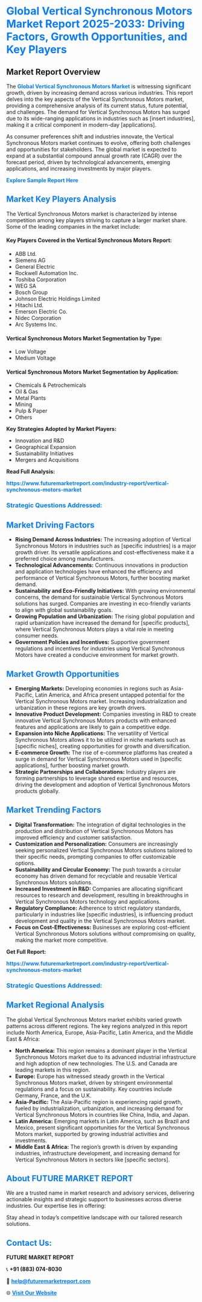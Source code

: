 <h1 style="color: #007BFF;">Global Vertical Synchronous Motors Market Report 2025-2033: Driving Factors, Growth Opportunities, and Key Players</h1>

<section id="overview">
<h2>Market Report Overview</h2>
<p>The <a href="https://www.futuremarketreport.com/industry-report/vertical-synchronous-motors-market" style="color: #007BFF; text-decoration: none;"><strong>Global Vertical Synchronous Motors Market</strong></a> is witnessing significant growth, driven by increasing demand across various industries. This report delves into the key aspects of the Vertical Synchronous Motors market, providing a comprehensive analysis of its current status, future potential, and challenges. The demand for Vertical Synchronous Motors has surged due to its wide-ranging applications in industries such as [insert industries], making it a critical component in modern-day [applications].</p>
<p>As consumer preferences shift and industries innovate, the Vertical Synchronous Motors market continues to evolve, offering both challenges and opportunities for stakeholders. The global market is expected to expand at a substantial compound annual growth rate (CAGR) over the forecast period, driven by technological advancements, emerging applications, and increasing investments by major players.</p>
</section>

<section id="overview">
<p><a href="https://www.futuremarketreport.com/request-sample/reportId=54033" style="color: #007BFF; text-decoration: none;"><strong>Explore Sample Report Here</strong></a></p>
</section>

<section id="key-players">
<h2 style="color: #007BFF;">Market Key Players Analysis</h2>
<p>The Vertical Synchronous Motors market is characterized by intense competition among key players striving to capture a larger market share. Some of the leading companies in the market include:</p>
<h4>Key Players Covered in the Vertical Synchronous Motors Report:</h4>
<ul><li>ABB Ltd.</li><li>Siemens AG</li><li>General Electric</li><li>Rockwell Automation Inc.</li><li>Toshiba Corporation</li><li>WEG SA</li><li>Bosch Group</li><li>Johnson Electric Holdings Limited</li><li>Hitachi Ltd.</li><li>Emerson Electric Co.</li><li>Nidec Corporation</li><li>Arc Systems Inc.</li></ul>
<h4>Vertical Synchronous Motors Market Segmentation by Type:</h4>
<ul><li>Low Voltage</li><li>Medium Voltage</li></ul>

<h4>Vertical Synchronous Motors Market Segmentation by Application:</h4>
<ul><li>Chemicals &amp; Petrochemicals</li><li>Oil &amp; Gas</li><li>Metal Plants</li><li>Mining</li><li>Pulp &amp; Paper</li><li>Others</li></ul>
<p><strong>Key Strategies Adopted by Market Players:</strong></p>
<ul>
<li>Innovation and R&D</li>
<li>Geographical Expansion</li>
<li>Sustainability Initiatives</li>
<li>Mergers and Acquisitions</li>
</ul>
</section>

<section>
<p><strong>Read Full Analysis: </strong></p><a href="https://www.futuremarketreport.com/industry-report/vertical-synchronous-motors-market" style="color: #007BFF; text-decoration: none;"><strong>https://www.futuremarketreport.com/industry-report/vertical-synchronous-motors-market</strong></a>
<h3 style="color: #007BFF;">Strategic Questions Addressed:</h3>
</section>

<section id="driving-factors">
<h2 style="color: #007BFF;">Market Driving Factors</h2>
<ul>
<li><strong>Rising Demand Across Industries:</strong> The increasing adoption of Vertical Synchronous Motors in industries such as [specific industries] is a major growth driver. Its versatile applications and cost-effectiveness make it a preferred choice among manufacturers.</li>
<li><strong>Technological Advancements:</strong> Continuous innovations in production and application technologies have enhanced the efficiency and performance of Vertical Synchronous Motors, further boosting market demand.</li>
<li><strong>Sustainability and Eco-Friendly Initiatives:</strong> With growing environmental concerns, the demand for sustainable Vertical Synchronous Motors solutions has surged. Companies are investing in eco-friendly variants to align with global sustainability goals.</li>
<li><strong>Growing Population and Urbanization:</strong> The rising global population and rapid urbanization have increased the demand for [specific products], where Vertical Synchronous Motors plays a vital role in meeting consumer needs.</li>
<li><strong>Government Policies and Incentives:</strong> Supportive government regulations and incentives for industries using Vertical Synchronous Motors have created a conducive environment for market growth.</li>
</ul>
</section>

<section id="growth-opportunities">
<h2 style="color: #007BFF;">Market Growth Opportunities</h2>
<ul>
<li><strong>Emerging Markets:</strong> Developing economies in regions such as Asia-Pacific, Latin America, and Africa present untapped potential for the Vertical Synchronous Motors market. Increasing industrialization and urbanization in these regions are key growth drivers.</li>
<li><strong>Innovative Product Development:</strong> Companies investing in R&D to create innovative Vertical Synchronous Motors products with enhanced features and applications are likely to gain a competitive edge.</li>
<li><strong>Expansion into Niche Applications:</strong> The versatility of Vertical Synchronous Motors allows it to be utilized in niche markets such as [specific niches], creating opportunities for growth and diversification.</li>
<li><strong>E-commerce Growth:</strong> The rise of e-commerce platforms has created a surge in demand for Vertical Synchronous Motors used in [specific applications], further boosting market growth.</li>
<li><strong>Strategic Partnerships and Collaborations:</strong> Industry players are forming partnerships to leverage shared expertise and resources, driving the development and adoption of Vertical Synchronous Motors products globally.</li>
</ul>
</section>

<section id="trending-factors">
<h2 style="color: #007BFF;">Market Trending Factors</h2>
<ul>
<li><strong>Digital Transformation:</strong> The integration of digital technologies in the production and distribution of Vertical Synchronous Motors has improved efficiency and customer satisfaction.</li>
<li><strong>Customization and Personalization:</strong> Consumers are increasingly seeking personalized Vertical Synchronous Motors solutions tailored to their specific needs, prompting companies to offer customizable options.</li>
<li><strong>Sustainability and Circular Economy:</strong> The push towards a circular economy has driven demand for recyclable and reusable Vertical Synchronous Motors solutions.</li>
<li><strong>Increased Investment in R&D:</strong> Companies are allocating significant resources to research and development, resulting in breakthroughs in Vertical Synchronous Motors technology and applications.</li>
<li><strong>Regulatory Compliance:</strong> Adherence to strict regulatory standards, particularly in industries like [specific industries], is influencing product development and quality in the Vertical Synchronous Motors market.</li>
<li><strong>Focus on Cost-Effectiveness:</strong> Businesses are exploring cost-efficient Vertical Synchronous Motors solutions without compromising on quality, making the market more competitive.</li>
</ul>
</section>

<section>
<p><strong>Get Full Report: </strong></p><a href="https://www.futuremarketreport.com/industry-report/vertical-synchronous-motors-market" style="color: #007BFF; text-decoration: none;"><strong>https://www.futuremarketreport.com/industry-report/vertical-synchronous-motors-market</strong></a>
<h3 style="color: #007BFF;">Strategic Questions Addressed:</h3>
</section>


<section id="regional-analysis">
<h2 style="color: #007BFF;">Market Regional Analysis</h2>
<p>The global Vertical Synchronous Motors market exhibits varied growth patterns across different regions. The key regions analyzed in this report include North America, Europe, Asia-Pacific, Latin America, and the Middle East & Africa:</p>
<ul>
<li><strong>North America:</strong> This region remains a dominant player in the Vertical Synchronous Motors market due to its advanced industrial infrastructure and high adoption of new technologies. The U.S. and Canada are leading markets in this region.</li>
<li><strong>Europe:</strong> Europe has witnessed steady growth in the Vertical Synchronous Motors market, driven by stringent environmental regulations and a focus on sustainability. Key countries include Germany, France, and the U.K.</li>
<li><strong>Asia-Pacific:</strong> The Asia-Pacific region is experiencing rapid growth, fueled by industrialization, urbanization, and increasing demand for Vertical Synchronous Motors in countries like China, India, and Japan.</li>
<li><strong>Latin America:</strong> Emerging markets in Latin America, such as Brazil and Mexico, present significant opportunities for the Vertical Synchronous Motors market, supported by growing industrial activities and investments.</li>
<li><strong>Middle East & Africa:</strong> The region’s growth is driven by expanding industries, infrastructure development, and increasing demand for Vertical Synchronous Motors in sectors like [specific sectors].</li>
</ul>
</section>

<footer>
<h2 style="color: #007BFF;">About FUTURE MARKET REPORT</h2>
<p>We are a trusted name in market research and advisory services, delivering actionable insights and strategic support to businesses across diverse industries. Our expertise lies in offering:</p>

<p>Stay ahead in today’s competitive landscape with our tailored research solutions.</p>

<h2 style="color: #007BFF;">Contact Us:</h2>
<p><strong>FUTURE MARKET REPORT</strong></p>
<p>📞 <strong>+91 (883) 074-8030</strong></p>
<p>📧 <strong><a href="mailto:help@futuremarketreport.com" style="color: #007BFF;">help@futuremarketreport.com</a></strong></p>
<p>🌐 <strong><a href="https://www.futuremarketreport.com/" style="color: #007BFF;">Visit Our Website</a></strong></p>
</footer>